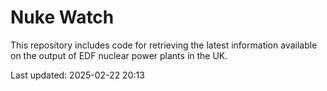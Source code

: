 # Nuke Watch

This repository includes code for retrieving the latest information available on the output of EDF nuclear power plants in the UK.

Last updated: 2025-02-22 20:13